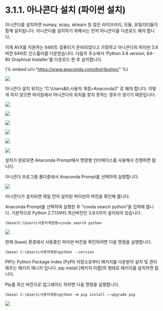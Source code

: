 # 3.1.1. 아나콘다 설치 (파이썬 설치)

아나콘다를 설치하면 numpy, scipy, sklearn 등 많은 라이브러리, 모듈, 유틸리티들이 함께 설치됩니다. 아나콘다를 설치하기 위해서는 먼저 아나콘다를 다운로드 해야 합니다.

이제 AVX를 지원하는 64비트 컴퓨터가 준비되었다고 가정하고 아나콘다의 파이썬 3.8 버전 64비트 인스톨러를 다운받습니다. 다음의 주소에서 ‘Python 3.8 version, 64-Bit Graphical Installer’를 다운로드 한 후 설치합니다.

{% embed url="https://www.anaconda.com/distribution/" %}

![](<../../../.gitbook/assets/image (11).png>)

아나콘다 설치 위치는 “C:\Users\&lt;사용자 계정>Anaconda3” 로 해야 합니다. 이렇게 하지 않으면 파이참에서 아나콘다의 위치를 찾지 못하는 경우가 생기기 때문입니다.

![](<../../../.gitbook/assets/image (4).png>)

![](../../../.gitbook/assets/2113.png)

![](../../../.gitbook/assets/2114.png)

![](../../../.gitbook/assets/2115.png)

![](../../../.gitbook/assets/2116.png)

![](../../../.gitbook/assets/2117.png)

설치가 완료되면 Anaconda Prompt에서 명령행 인터페이스를 사용해서 진행하면 됩니다.

아나콘다 프로그램 폴더중에서 Anaconda Prompt를 선택하여 실행합니다.

![](../../../.gitbook/assets/2119.png)

아나콘다가 설치되면 제일 먼저 설치된 파이썬의 버전을 확인해 봅니다.

Anaconda Prompt를 선택하여 실행한 후 “conda search python”을 입력해 봅니다. 기본적으로 Python 2.7.13부터 최신버전인 3.9.0까지 설치되어 있습니다.

```
(base)C:\Users\사용자계정명>conda search python
```

![](<../../../.gitbook/assets/21110 (1).png>)

현재 (base) 환경에서 사용중인 파이썬 버전을 확인하려면 다음 명령을 실행합니다.

```
(base) C:\Users\사용자계정>python --version
```

PIP는 Python Package Index (PyPI) 저장소로부터 패키지를 다운받아 설치 및 관리해주는 패키지 매니저 입니다. pip install \[패키지 이름]의 형태로 패키지를 설치하면 됩니다.

Pip를 최신 버전으로 업그레이드 하려면 다음 명령을 실행합니다.

```
(base) C:\Users\사용자계정>python –m pip install –-upgrade pip  
```

![](<../../../.gitbook/assets/21111 (1).png>)
